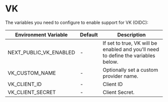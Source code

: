 # VK

The variables you need to configure to enable support for VK (OIDC):

| Environment Variable         | Default | Description                                                                                        |
| ---------------------------- | ------- |----------------------------------------------------------------------------------------------------|
| NEXT_PUBLIC_VK_ENABLED | -       | If set to true, VK will be enabled and you'll need to define the variables below. |
| VK_CUSTOM_NAME         | -       | Optionally set a custom provider name.                                                             |
| VK_CLIENT_ID           | -       | Client ID                                                                                          |
| VK_CLIENT_SECRET       | -       | Client Secret.                                                                                     |
